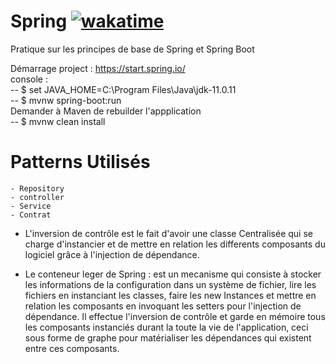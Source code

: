 # Spring [![wakatime](https://wakatime.com/badge/github/josue-lubaki/SpringBoot-Pratices.svg)](https://wakatime.com/badge/github/josue-lubaki/SpringBoot-Pratices)
 Pratique sur les principes de base de Spring et Spring Boot

Démarrage project : https://start.spring.io/ <br>
console : <br>
-- $ set JAVA_HOME=C:\Program Files\Java\jdk-11.0.11 <br>
-- $ mvnw spring-boot:run <br>
Demander à Maven de rebuilder l'appplication <br>
-- $ mvnw clean install

# Patterns Utilisés
    - Repository
    - controller
    - Service
    - Contrat

* L'inversion de contrôle est le fait d'avoir une classe Centralisée qui se charge d'instancier et de mettre en relation les differents composants du logiciel
grâce à l'injection de dépendance.

* Le conteneur leger de Spring : est un mecanisme qui consiste à stocker les informations de la configuration dans un système de fichier, lire les fichiers en instanciant les classes, faire les new Instances et mettre en relation les composants en invoquant les setters pour l'injection de dépendance. Il effectue l'inversion de contrôle et garde en mémoire tous les composants instanciés durant la toute la vie de l'application, ceci sous forme de graphe pour matérialiser les dépendances qui existent entre ces composants.

<!-- https://github.com/jehret -->
